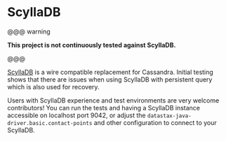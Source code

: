 # ScyllaDB

@@@ warning

**This project is not continuously tested against ScyllaDB.**

@@@

[ScyllaDB](https://www.scylladb.com) is a wire compatible replacement for Cassandra. Initial testing shows that
there are issues when using ScyllaDB with persistent query which is also used for recovery.

Users with ScyllaDB experience and test environments are very welcome contributors!
You can run the tests and having a ScyllaDB instance accessible on localhost port 9042, or adjust the
`datastax-java-driver.basic.contact-points` and other configuration to connect to your ScyllaDB.

